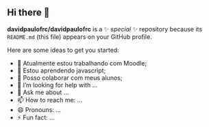 ## Hi there 👋

**davidpaulofrc/davidpaulofrc** is a ✨ _special_ ✨ repository because its `README.md` (this file) appears on your GitHub profile.

Here are some ideas to get you started:

- 🔭 Atualmente estou trabalhando com Moodle;
- 🌱 Estou aprendendo javascript;
- 👯 Posso colaborar com meus alunos;
- 🤔 I’m looking for help with ...
- 💬 Ask me about ...
- 📫 How to reach me: ...
- 😄 Pronouns: ...
- ⚡ Fun fact: ...

